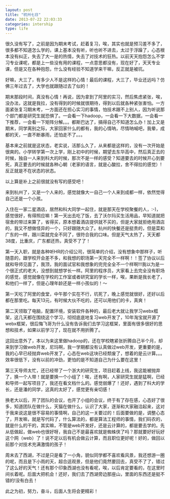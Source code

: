 ```yaml
---
layout: post
title: "杭州七日"
date: 2013-07-22 22:03:33
categories: intership
type: life
---
```


很久没有写了，之前是因为期末考试，赶着复习，唉，其实也就是预习差不多了，很多都不知道怎么学的，课上基本没有听，听也听不进去，太过于浮躁了，心态根本没有纠正，失去了大一是的热情，失去了对技术的狂热。以前天天抱怨怎么不学习专业课呢，都是上一些没有用的课程，一点意思都没有，现在好了，天天专业课，但是又在各种抱怨，什么没有经验不知道学来干嘛，反正就是被坑。

好嘛，大三了，有多少人不是这样的心情！最后的课程，大三了，毕业还远吗？仿佛三年过去了，大学也就跟随过去了似的！

期末那段时间，真没有心情！再说，因为拿到了阿里的实习，然后焦虑紧张，唉，没办法，这就是我拉，没有得到的时候就很期待，得到以后就各种紧张害怕。一方面紧张复习期末考，一方面还在担心实习的事情，怕技术跟不上别人，因为听说那个部门都是研究生就恐惧了。一会看一下hadoop，一会看一下大数据，一会看一下推荐，一会看一下矩阵分解。。。都斯巴达了，搞得自己不知道怎么办！加上又是期末，同学离别之际，大家回家什么的都有，我的心情呐，尽情呐喊吧，我晕，成都的天，一直不断暴雨，还怕走不了。。。

基本来之前就是这状态，老实说，活那么久了，从来都是这样的，没有一次开始是很爽的。小学转学第一次上学，刚上初中的时候，期望去东华高中，然后真正去的时候，独自一人来到科大的时候，那次不是一样的感受？知道要去的时候开心到要死，真正要去的时候就各种心朝（老家的语言，就是心酸拉，舍不得拉的感觉）!反正就是不在状态的状态。

以上算是补上之前很就没有写的感受吧！

来到杭州了，又是一个人来的，感觉就像大一自己一个人来到成都一样，依然觉得自己还是一个小孩。

入住在一家二星酒店，居然和科大同学一起住，就是那天在学校聚餐的人，:-)，感觉很好，有得照应嘛！第一天出去吃了饭，去了沃尔玛买生活用品，早知道就把宿舍的带过来算了，省得买，原本想着酒店提供就不买的，但是大家就拒绝用酒店的，我又不想做怪异的一个，只好跟随大众了。杭州的快餐还是挺贵的，但是菜和广东的一样，跟川菜就完全不同了，很符合我的口味。但是天气太热了，天天都38度，比重庆，广东都还热，真受不了了！

第一天入职，就是各种听HR的介绍公司，很简单的介绍，没有想象中那样子，听随意的，跟学校开会差不多，和我想的职场第一天完全不一样啊！！签了协议以后就和导师见面了，我顶，我的面试官和我想象的完完全全不一个样啊!!!我以为是一个很正式的老大，没想到就想学长一样。阿里的程序员，大家看上去完全没有职场的感觉，感觉就像在学校的工作室或者研究室的学长一样，唉，果断是我长老了，和他们一样了，但是心理年龄还是一样小孩似的！～

第一天吃了阿里的食堂，中午那个实在不行，坑死了，晚上感觉就很好，还好以后都在那里吃。每天13元，有时候大伙不吃的，还可以用他们的卡，真爽！

第二天领取了电脑，配置环境，安装软件各种的，最后老大就让我学习webx框架，这几天都在围绕这个学习，彻彻底底地复习web开发了，10年淘宝就开源了webx框架，很后悔飞哥为什么没有告诉我们去学习这框架，里面有很多很好的思想和技术，如果以前学习了，现在就不用折腾了。

这回出意外了，本以为来这里做hadoop的，还在学校瞎紧张折腾自己半个月，却来到学习做web开发，尼玛啊，我一学期都没有认真做过web开发，更重要的是，我的心早已经抛弃web开发了，心态在web这块已经颓废了，想着的是云计算。。。效率很低下，没有以前的冲劲，更怕的是不知道自己为什么要在这里！

第三天导师太忙，还已经带了一个浙大的研究生，项目赶着上线，我这能被抛弃了，换一个人带！就是要换一个小组了！唉，还有啊，人家研究生就是猛啊，已经和导师一起写项目了，我还在看文档什么的。感觉弱爆了！还好，遇到了科大的学长，还是潘的同学，这真的太好了，感觉更有亲切感！

换老大以后，开了团队的会议，也开了小组的会议，终于有了存在感，心态好了很多，知道团队在做什么，天猫在做什么，认识了大家，逐渐和大家融洽起来，这对于我来说这是很不容易的事情啊，自己的这一关要过的！后面要做的是，调整心态了，开发嘛，就是写代码了，什么算法的，都是算法工程师的事情，我们码农的，就是什么的干的，其实嘛，不管是web开发好，还是云计算的，都是要去学的。先从低做起，做web也很好呀，我自己不是最喜欢就是蜘蛛侠了吗？那就要好好玩好这个网（web）了！说不定以后有机会做云计算，而且职位更好呢！好的，做回以前那个对技术充满激情的孩子！

周末去了西湖，不过是只是看了一小角，貌似同学都不喜欢看风景，我还想游一圈的呢，而且是下小雨的天，超合适观景，但是他们竟然要回去，真受不了了，错过了这么好的天气！还有那个印象西湖也没有看呢，唉，以后肯定要看的，在这里时间长着呢。后面大把机会！还好，我们去了西湖旁边那座山，里面的东西还是挺不错的!没有白去！

此之为初，努力，奋斗，后面人生将会更精彩！
